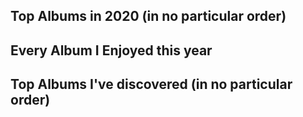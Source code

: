 ## Top Albums in 2020 (in no particular order)


## Every Album I Enjoyed this year


## Top Albums I've discovered (in no particular order)
